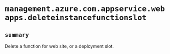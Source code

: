 # `management.azure.com.appservice.webapps.deleteinstancefunctionslot`

## `summary`
Delete a function for web site, or a deployment slot.


